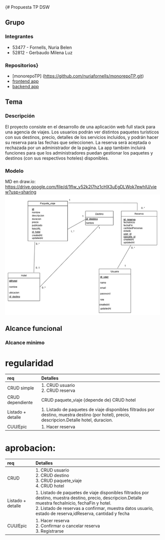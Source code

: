 {# Propuesta TP DSW

## Grupo
### Integrantes
* 53477 - Fornells, Nuria Belen
* 52812 - Gerbaudo Milena Luz


### Repositorios}
* [monorepoTP] (https://github.com/nuriafornells/monorepoTP.git)
* [frontend app](https://github.com/nuriafornells/monorepoTP/tree/main/FRONTEND_Y_BACKEND_TP/frontend)
* [backend app](https://github.com/nuriafornells/monorepoTP/tree/main/FRONTEND_Y_BACKEND_TP/backend)


## Tema
### Descripción
El proyecto consiste en el desarrollo de una aplicación web full stack para una agencia de viajes. Los usuarios podrán ver distintos paquetes turísticos con sus destinos, precio, detalles de los servicios incluidos, y podrán hacer su reserva para las fechas que seleccionen. La reserva será aceptada o rechazada por un administrador de la pagina. La app también incluirá funciones para que los administradores puedan gestionar los paquetes y destinos (con sus respectivos hoteles) disponibles. 


### Modelo


MD en draw.io: https://drive.google.com/file/d/1fIw_y52k2I7hz1cHX3uEgDLWok7ewhlU/view?usp=sharing
![IMAGEN MD: ](image.png)

## Alcance funcional
### Alcance minimo
# regularidad
| req | Detalles |
|:-|:-|
|CRUD simple| 1. CRUD usuario <br> 2. CRUD reserva|
|CRUD dependiente|CRUD paquete_viaje {depende de} CRUD hotel|
|Listado + detalle| 1. Listado de paquetes de viaje disponibles filtrados por destino, muestra destino (por hotel), precio, descripcion.Detalle hotel, duracion.|
|CUU/Epic|1. Hacer reserva|

# aprobacion:
| req | Detalles |
|:-|:-|
|CRUD |1. CRUD usuario <br> 2. CRUD destino <br> 3. CRUD paquete_viaje <br> 4. CRUD hotel|
|Listado + detalle| 1. Listado de paquetes de viaje disponibles filtrados por destino, muestra destino, precio, descripcion.Detalle muestra fechaInicio, fechaFin y hotel. <br> 2. Listado de reservas a confirmar, muestra datos usuario, estado de reserva,idReserva, cantidad y fecha|
|CUU/Epic| 1. Hacer reserva <br> 2. Confirmar o cancelar reserva <br> 3. Registrarse|




